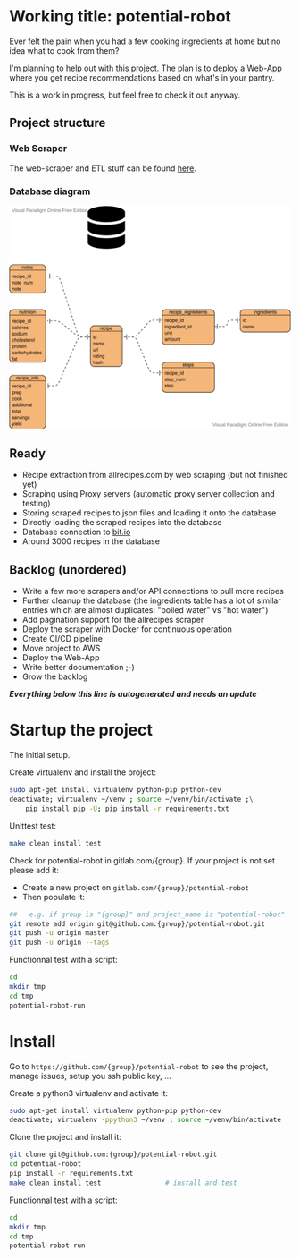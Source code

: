 # Working title: potential-robot

Ever felt the pain when you had a few cooking ingredients at home but no idea what to cook from them?

I'm planning to help out with this project.
The plan is to deploy a Web-App where you get recipe recommendations based on what's in your pantry.

This is a work in progress, but feel free to check it out anyway.

## Project structure

### Web Scraper
The web-scraper and ETL stuff can be found [here](potential-robot/scraper/).

### Database diagram
![Alt text](./potential-robot_erd.svg)

## Ready
- Recipe extraction from allrecipes.com by web scraping (but not finished yet)
- Scraping using Proxy servers (automatic proxy server collection and testing)
- Storing scraped recipes to json files and loading it onto the database
- Directly loading the scraped recipes into the database
- Database connection to [bit.io](https://bit.io/betonk/potential-robot)
- Around 3000 recipes in the database

## Backlog (unordered)
- Write a few more scrapers and/or API connections to pull more recipes
- Further cleanup the database (the ingredients table has a lot of similar entries which are almost duplicates: "boiled water" vs "hot water")
- Add pagination support for the allrecipes scraper
- Deploy the scraper with Docker for continuous operation
- Create CI/CD pipeline
- Move project to AWS
- Deploy the Web-App
- Write better documentation ;-)
- Grow the backlog

___Everything below this line is autogenerated and needs an update___

# Startup the project

The initial setup.

Create virtualenv and install the project:
```bash
sudo apt-get install virtualenv python-pip python-dev
deactivate; virtualenv ~/venv ; source ~/venv/bin/activate ;\
    pip install pip -U; pip install -r requirements.txt
```

Unittest test:
```bash
make clean install test
```

Check for potential-robot in gitlab.com/{group}.
If your project is not set please add it:

- Create a new project on `gitlab.com/{group}/potential-robot`
- Then populate it:

```bash
##   e.g. if group is "{group}" and project_name is "potential-robot"
git remote add origin git@github.com:{group}/potential-robot.git
git push -u origin master
git push -u origin --tags
```

Functionnal test with a script:

```bash
cd
mkdir tmp
cd tmp
potential-robot-run
```

# Install

Go to `https://github.com/{group}/potential-robot` to see the project, manage issues,
setup you ssh public key, ...

Create a python3 virtualenv and activate it:

```bash
sudo apt-get install virtualenv python-pip python-dev
deactivate; virtualenv -ppython3 ~/venv ; source ~/venv/bin/activate
```

Clone the project and install it:

```bash
git clone git@github.com:{group}/potential-robot.git
cd potential-robot
pip install -r requirements.txt
make clean install test                # install and test
```
Functionnal test with a script:

```bash
cd
mkdir tmp
cd tmp
potential-robot-run
```
